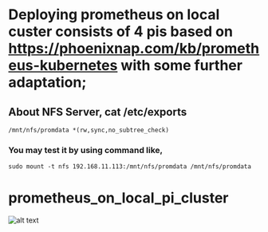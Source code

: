 #  Deploying prometheus on local custer consists of 4 pis based on https://phoenixnap.com/kb/prometheus-kubernetes with some further adaptation;
## About NFS Server, cat /etc/exports
```/mnt/nfs/promdata *(rw,sync,no_subtree_check)```
### You may test it by using command like,
```sudo mount -t nfs 192.168.11.113:/mnt/nfs/promdata /mnt/nfs/promdata```
# prometheus_on_local_pi_cluster
![alt text](https://i.ibb.co/xYxfKqw/prom-desktop.jpg)
